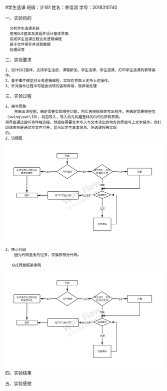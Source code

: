 #学生选课
班级：计181   姓名：李佳润   学号：2018310740

一、实验目的

      分析学生选课系统
      使用GUI窗体及其组件设计窗体界面
      完成学生选课过程业务逻辑编程
      基于文件保存并读取数据
      处理异常
二、实验要求

    1、设计GUI窗体，支持学生注册、课程新加、学生选课、学生退课、打印学生选课列表等操作。
    2、基于事件模型对业务逻辑编程，实现在界面上支持上述操作。
    3、针对操作过程中可能会出现的各种异常，做异常处理

三、实验过程

    1、编写思路
        先画出流程图，确定需要实现哪些功能，然后再根据框架写出程序。先确定需要哪些包（swing\awt\IO），将包导入，导入后先构建整体的GUI的所有界面，         
    将界面通过监听事件相连接。然后在需要文本写入与文本读出的地方的界面写上文本操作。而打印课表则是通过将文件打开，显示出学生基本信息、所选课程来实现
    的。
    2、流程图
       
 ![image](https://github.com/Li-dashen/xueshengxuanke/blob/master/%E6%9C%AA%E5%91%BD%E5%90%8D%E6%96%87%E4%BB%B6.png)

    3、核心代码
        因为代码重复的过多，仅展示部分代码。
       
       GUI界面框架事例
![image](https://github.com/Li-dashen/xueshengxuanke/blob/master/%E6%9C%AA%E5%91%BD%E5%90%8D%E6%96%87%E4%BB%B6.png)
四、实验结果


五、实验感想
